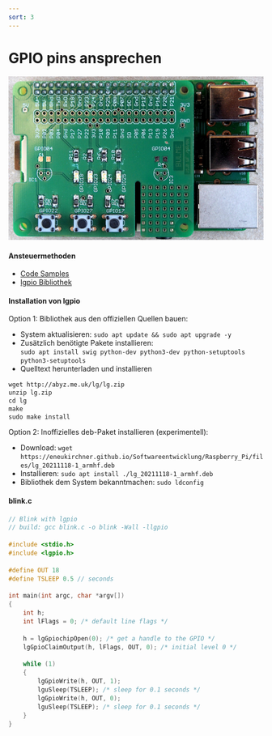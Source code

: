```yaml
---
sort: 3
---
```


# GPIO pins ansprechen

![Zusatzboard](./img/franzboard.jpeg)

#### Ansteuermethoden
- [Code Samples](https://elinux.org/RPi_GPIO_Code_Samples)
- [lgpio Bibliothek](http://abyz.me.uk/lg/lgpio.html) 

#### Installation von lgpio
Option 1: Bibliothek aus den offiziellen Quellen bauen:

- System aktualisieren: `sudo apt update && sudo apt upgrade -y`
- Zusätzlich benötigte Pakete installieren:  
`sudo apt install swig python-dev python3-dev python-setuptools python3-setuptools`
- Quelltext herunterladen und installieren  
```
wget http://abyz.me.uk/lg/lg.zip
unzip lg.zip
cd lg
make
sudo make install
```

Option 2: Inoffizielles deb-Paket installieren (experimentell):

- Download: `wget https://eneukirchner.github.io/Softwareentwicklung/Raspberry_Pi/files/lg_20211118-1_armhf.deb`
- Installieren: `sudo apt install ./lg_20211118-1_armhf.deb`
- Bibliothek dem System bekanntmachen: `sudo ldconfig`



#### blink.c 

```c
// Blink with lgpio
// build: gcc blink.c -o blink -Wall -llgpio

#include <stdio.h>
#include <lgpio.h>

#define OUT 18
#define TSLEEP 0.5 // seconds

int main(int argc, char *argv[])
{
    int h;
    int lFlags = 0; /* default line flags */

    h = lgGpiochipOpen(0); /* get a handle to the GPIO */
    lgGpioClaimOutput(h, lFlags, OUT, 0); /* initial level 0 */

    while (1)
    {
        lgGpioWrite(h, OUT, 1);
        lguSleep(TSLEEP); /* sleep for 0.1 seconds */
        lgGpioWrite(h, OUT, 0);
        lguSleep(TSLEEP); /* sleep for 0.1 seconds */
    }
}
```

